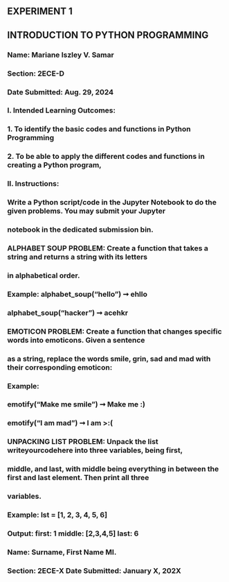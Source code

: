 ## EXPERIMENT 1
## INTRODUCTION TO PYTHON PROGRAMMING
### Name: Mariane Iszley V. Samar
### Section: 2ECE-D
### Date Submitted: Aug. 29, 2024

### I. Intended Learning Outcomes:
### 1. To identify the basic codes and functions in Python Programming
### 2. To be able to apply the different codes and functions in creating a Python program,

### II. Instructions:
### Write a Python script/code in the Jupyter Notebook to do the given problems. You may submit your Jupyter
### notebook in the dedicated submission bin.
### ALPHABET SOUP PROBLEM: Create a function that takes a string and returns a string with its letters
### in alphabetical order.
### Example: alphabet_soup(“hello”) ➞ ehllo
### alphabet_soup(“hacker”) ➞ acehkr

### EMOTICON PROBLEM: Create a function that changes specific words into emoticons. Given a sentence
### as a string, replace the words smile, grin, sad and mad with their corresponding emoticon:
### Example:
### emotify(“Make me smile”) ➞ Make me :)
### emotify(“I am mad”) ➞ I am >:(
### UNPACKING LIST PROBLEM: Unpack the list writeyourcodehere into three variables, being first,
### middle, and last, with middle being everything in between the first and last element. Then print all three
### variables.
### Example: lst = [1, 2, 3, 4, 5, 6]
### Output: first: 1 middle: [2,3,4,5] last: 6
### Name: Surname, First Name MI.
### Section: 2ECE-X Date Submitted: January X, 202X
